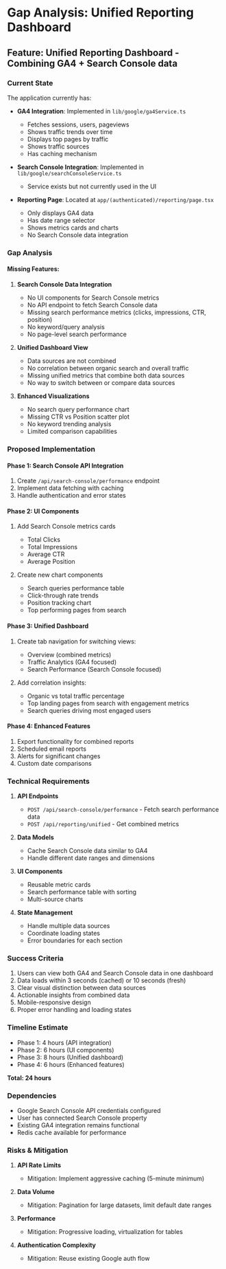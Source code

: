 # Gap Analysis: Unified Reporting Dashboard

## Feature: Unified Reporting Dashboard - Combining GA4 + Search Console data

### Current State

The application currently has:
- **GA4 Integration**: Implemented in `lib/google/ga4Service.ts`
  - Fetches sessions, users, pageviews
  - Shows traffic trends over time
  - Displays top pages by traffic
  - Shows traffic sources
  - Has caching mechanism
  
- **Search Console Integration**: Implemented in `lib/google/searchConsoleService.ts`
  - Service exists but not currently used in the UI
  
- **Reporting Page**: Located at `app/(authenticated)/reporting/page.tsx`
  - Only displays GA4 data
  - Has date range selector
  - Shows metrics cards and charts
  - No Search Console data integration

### Gap Analysis

#### Missing Features:
1. **Search Console Data Integration**
   - No UI components for Search Console metrics
   - No API endpoint to fetch Search Console data
   - Missing search performance metrics (clicks, impressions, CTR, position)
   - No keyword/query analysis
   - No page-level search performance

2. **Unified Dashboard View**
   - Data sources are not combined
   - No correlation between organic search and overall traffic
   - Missing unified metrics that combine both data sources
   - No way to switch between or compare data sources

3. **Enhanced Visualizations**
   - No search query performance chart
   - Missing CTR vs Position scatter plot
   - No keyword trending analysis
   - Limited comparison capabilities

### Proposed Implementation

#### Phase 1: Search Console API Integration
1. Create `/api/search-console/performance` endpoint
2. Implement data fetching with caching
3. Handle authentication and error states

#### Phase 2: UI Components
1. Add Search Console metrics cards
   - Total Clicks
   - Total Impressions
   - Average CTR
   - Average Position
   
2. Create new chart components
   - Search queries performance table
   - Click-through rate trends
   - Position tracking chart
   - Top performing pages from search

#### Phase 3: Unified Dashboard
1. Create tab navigation for switching views:
   - Overview (combined metrics)
   - Traffic Analytics (GA4 focused)
   - Search Performance (Search Console focused)
   
2. Add correlation insights:
   - Organic vs total traffic percentage
   - Top landing pages from search with engagement metrics
   - Search queries driving most engaged users

#### Phase 4: Enhanced Features
1. Export functionality for combined reports
2. Scheduled email reports
3. Alerts for significant changes
4. Custom date comparisons

### Technical Requirements

1. **API Endpoints**
   - `POST /api/search-console/performance` - Fetch search performance data
   - `POST /api/reporting/unified` - Get combined metrics
   
2. **Data Models**
   - Cache Search Console data similar to GA4
   - Handle different date ranges and dimensions
   
3. **UI Components**
   - Reusable metric cards
   - Search performance table with sorting
   - Multi-source charts
   
4. **State Management**
   - Handle multiple data sources
   - Coordinate loading states
   - Error boundaries for each section

### Success Criteria

1. Users can view both GA4 and Search Console data in one dashboard
2. Data loads within 3 seconds (cached) or 10 seconds (fresh)
3. Clear visual distinction between data sources
4. Actionable insights from combined data
5. Mobile-responsive design
6. Proper error handling and loading states

### Timeline Estimate

- Phase 1: 4 hours (API integration)
- Phase 2: 6 hours (UI components)
- Phase 3: 8 hours (Unified dashboard)
- Phase 4: 6 hours (Enhanced features)

**Total: 24 hours**

### Dependencies

- Google Search Console API credentials configured
- User has connected Search Console property
- Existing GA4 integration remains functional
- Redis cache available for performance

### Risks & Mitigation

1. **API Rate Limits**
   - Mitigation: Implement aggressive caching (5-minute minimum)
   
2. **Data Volume**
   - Mitigation: Pagination for large datasets, limit default date ranges
   
3. **Performance**
   - Mitigation: Progressive loading, virtualization for tables
   
4. **Authentication Complexity**
   - Mitigation: Reuse existing Google auth flow